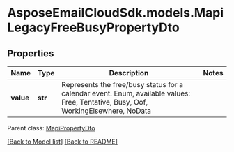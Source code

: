 # AsposeEmailCloudSdk.models.MapiLegacyFreeBusyPropertyDto
## Properties
Name | Type | Description | Notes
------------ | ------------- | ------------- | -------------
**value** | **str** | Represents the free/busy status for a calendar event. Enum, available values: Free, Tentative, Busy, Oof, WorkingElsewhere, NoData | 

 Parent class: [MapiPropertyDto](MapiPropertyDto.md)

[[Back to Model list]](Models.md) [[Back to README]](README.md)


